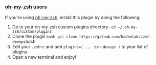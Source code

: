 <!-- Space: ZshDevOps -->
<!-- Parent: Project -->
<!-- Title: Project Installation Oh-My-Zsh -->

<!-- Label: ZshDevOps -->
<!-- Label: Project -->
<!-- Label: Installation -->
<!-- Label: Oh-My-Zsh -->
<!-- Include: docs/disclaimer.md -->
<!-- Include: ac:toc -->

### [oh-my-zsh](https://github.com/robbyrussell/oh-my-zsh) users

If you're using [oh-my-zsh](https://gitub.com/robbyrussell/oh-my-zsh), install this plugin by doing the following:

1.  Go to your oh-my-zsh custom plugins directory -`cd ~/.oh-my-zsh/custom/plugins`
2.  Clone the plugin `bash git clone https://github.com/hadenlabs/zsh-devops`bash
3.  Edit your `.zshrc` and add `plugins=( ... zsh-devops )` to your list of plugins
4.  Open a new terminal and enjoy!
